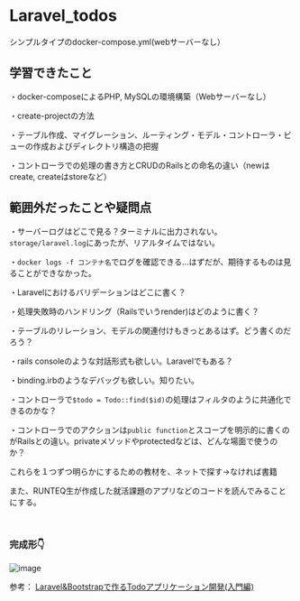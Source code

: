 # Laravel_todos
シンプルタイプのdocker-compose.yml(webサーバーなし）


## 学習できたこと

・docker-composeによるPHP, MySQLの環境構築（Webサーバーなし）

・create-projectの方法

・テーブル作成、マイグレーション、ルーティング・モデル・コントローラ・ビューの作成およびディレクトリ構造の把握

・コントローラでの処理の書き方とCRUDのRailsとの命名の違い（newはcreate, createはstoreなど）

## 範囲外だったことや疑問点

・サーバーログはどこで見る？ターミナルに出力されない。```storage/laravel.log```にあったが、リアルタイムではない。

・```docker logs -f コンテナ名```でログを確認できる...はずだが、期待するものは見ることができなかった。

・Laravelにおけるバリデーションはどこに書く？

・処理失敗時のハンドリング（Railsでいうrender)はどのように書く？

・テーブルのリレーション、モデルの関連付けもきっとあるはず。どう書くのだろう？

・rails consoleのような対話形式も欲しい。Laravelでもある？

・binding.irbのようなデバッグも欲しい。知りたい。

・コントローラで```$todo = Todo::find($id)```の処理はフィルタのように共通化できるのかな？

・コントローラでのアクションは```public function```とスコープを明示的に書くのがRailsとの違い。privateメソッドやprotectedなどは、どんな場面で使うのか？

これらを１つずつ明らかにするための教材を、ネットで探す→なければ書籍

また、RUNTEQ生が作成した就活課題のアプリなどのコードを読んでみることにする。

<br>

### 完成形👇


![image](https://github.com/Toshiki003/Laravel_todos/assets/110599239/1d4593eb-b74c-4dac-a7ff-aaf9e8ee0529)





参考： [Laravel&Bootstrapで作るTodoアプリケーション開発(入門編)](https://zenn.dev/ponta/books/164bb277874f1e607f97)
